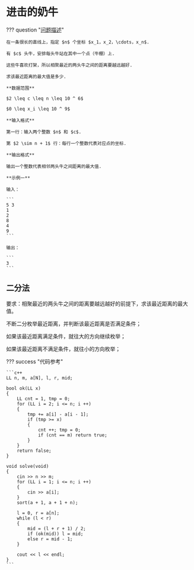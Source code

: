 # 进击的奶牛

??? question "[问题描述](https://www.luogu.com.cn/problem/P1824)"

    在一条很长的直线上，指定 $n$ 个坐标 $x_1，x_2，\cdots，x_n$.

    有 $c$ 头牛，安排每头牛站在其中一个点（牛棚）上.

    这些牛喜欢打架，所以相聚最近的两头牛之间的距离要越远越好.

    求该最近距离的最大值是多少.

    **数据范围**

    $2 \leq c \leq n \leq 10 ^ 6$

    $0 \leq x_i \leq 10 ^ 9$

    **输入格式**

    第一行：输入两个整数 $n$ 和 $c$.

    第 $2 \sim n + 1$ 行：每行一个整数代表对应点的坐标.

    **输出格式**

    输出一个整数代表相邻两头牛之间距离的最大值.

    **示例一**

    输入：

    ```
    5 3
    1
    2
    8
    4
    9
    ```

    输出：

    ```
    3   
    ```

## 二分法

要求：相聚最近的两头牛之间的距离要越远越好的前提下，求该最近距离的最大值。

不断二分枚举最近距离，并判断该最近距离是否满足条件；

如果该最近距离满足条件，就往大的方向继续枚举；

如果该最近距离不满足条件，就往小的方向枚举；

??? success "代码参考"

    ```c++
    LL n, m, a[N], l, r, mid;

    bool ok(LL x)
    {
        LL cnt = 1, tmp = 0;
        for (LL i = 2; i <= n; i ++)
        {
            tmp += a[i] - a[i - 1];
            if (tmp >= x)
            {
                cnt ++; tmp = 0;
                if (cnt == m) return true;
            }
        }
        return false;
    }

    void solve(void)
    {
        cin >> n >> m;
        for (LL i = 1; i <= n; i ++) 
        {
            cin >> a[i];
        }
        sort(a + 1, a + 1 + n);

        l = 0, r = a[n];
        while (l < r)
        {
            mid = (l + r + 1) / 2;
            if (ok(mid)) l = mid;
            else r = mid - 1;
        }

        cout << l << endl;
    }
    ```